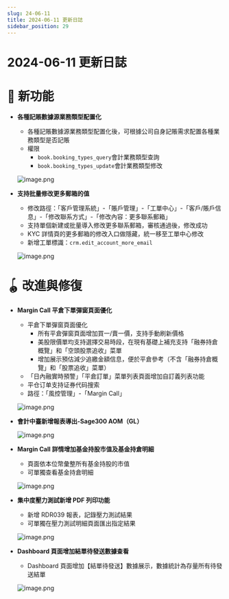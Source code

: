 ```yaml
---
slug: 24-06-11
title: 2024-06-11 更新日誌
sidebar_position: 29
---
```



# 2024-06-11 更新日誌


# 🎉 新功能

- **各種記賬數據源業務類型配置化**
    - 各種記賬數據源業務類型配置化後，可根據公司自身記賬需求配置各種業務類型是否記賬
    - 權限
        - `book.booking_types_query`會計業務類型查詢
        - `book.booking_types_update`會計業務類型修改

    ![image.png](/assets/64b9ca5bd8954a6e00df0d36f82c2f67.png)

- **支持批量修改更多郵箱的值**
    - 修改路徑：「客戶管理系統」-「賬戶管理」-「工單中心」-「客戶/賬戶信息」-「修改聯系方式」-「修改內容：更多聯系郵箱」
    - 支持單個新建或批量導入修改更多聯系郵箱，審核通過後，修改成功
    - KYC 詳情頁的更多郵箱的修改入口做隱藏，統一移至工單中心修改
    - 新增工單標識：`crm.edit_account_more_email`

    ![image.png](/assets/955afadfb4aa9a69c69904ac2fc05d0f.png)


# 🪀 改進與修復

- **Margin Call 平倉下單彈窗頁面優化**
    - 平倉下單彈窗頁面優化
        - 所有平倉彈窗頁面增加買一/賣一價，支持手動刷新價格
        - 美股限價單均支持選擇交易時段，在現有基礎上補充支持「融券持倉概覽」和「空頭股票追收」菜單
        - 增加展示預估減少追繳金額信息，便於平倉參考（不含「融券持倉概覽」和「股票追收」菜單）
    - 「日內融實時預警」「平倉訂單」菜單列表頁面增加自訂義列表功能
    - 平仓订单支持证券代码搜索
    - 路徑：「風控管理」-「Margin Call」

    ![image.png](/assets/efb9e902e0a6c2f0840e05ff12077a90.png)

- **會計中臺新增報表導出-Sage300 AOM（GL）**

    ![image.png](/assets/4fcbf0c57eb13bb34cdd03d64ca544b8.png)

- **Margin Call 詳情增加基金持股市值及基金持倉明細**
    - 頁面依本位幣彙整所有基金持股的市值
    - 可單獨查看基金持倉明細

    ![image.png](/assets/64630e190e1ca97da70542874c8a6d6a.png)

- **集中度壓力測試新增 PDF 列印功能**
    - 新增 RDR039 報表，記錄壓力測試結果
    - 可單獨在壓力測試明細頁面匯出指定結果

    ![image.png](/assets/9c334407fb2ac82a83cf76fe71ba0d0f.png)

- **Dashboard 頁面增加結單待發送數據查看**
    - Dashboard 頁面增加【結單待發送】數據展示，數據統計為存量所有待發送結單

    ![image.png](/assets/1afd4711a479ade6bc4302b492c502ec.png)

